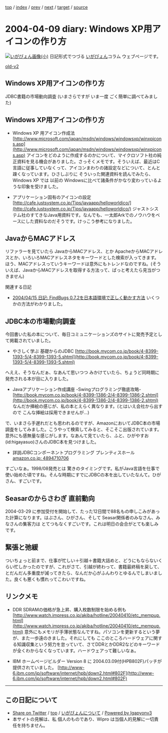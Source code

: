 [top](../index.html) 
 / [index](index.html) 
 / [prev](ig040408.html) 
 / [next](ig040412.html) 
 / [target](https://igapyon.github.io/diary/2004/ig040409.html) 
 / [source](https://github.com/igapyon/diary/blob/master/2004/ig040409.src.md) 

2004-04-09 diary: Windows XP用アイコンの作り方
=====================================================================================================
[![いがぴょん画像(小)](https://igapyon.github.io/diary/images/iga200306s.jpg "いがぴょん")](https://igapyon.github.io/diary/memo/memoigapyon.html) 日記形式でつづる [いがぴょん](https://igapyon.github.io/diary/memo/memoigapyon.html)コラム ウェブページです。

[old-v2](ig040409-orig.html)

## Windows XP用アイコンの作り方

JDBC書籍の市場動向調査 (いまさらですが いま一度 ごく簡単に調べてみました)


## Windows XP用アイコンの作り方

* Windows XP 用アイコン作成法
  [http://www.microsoft.com/japan/msdn/windows/windowsxp/winxpicons.asp](http://www.microsoft.com/japan/msdn/windows/windowsxp/winxpicons.asp)
  アイコンをどのように作成するのかについて、マイクロソフト社の純正資料を見る機会がありました。さっそくメモです。そういえば、最近はC言語に従事していなくって、アイコンまわりの諸設定などについて、とんと疎くなっています。ひさしぶりに
  そういった関連資料を読んでみたら、Windows XP では 以前の Windowsに比べて諸条件がかなり変わっているような印象を受けました。
  
* アプリケーション固有のアイコンの設定
  [http://cafe.justsystem.co.jp/Tips/javaapp/helloworldico/](http://cafe.justsystem.co.jp/Tips/javaapp/helloworldico/)
  ジャストシステム社のすてきなJava用資料です。なんでも、一太郎Arkでのノウハウをベースにした資料なのだそうです。けっこう参考になりました。

## JavaからMACアドレス

リファラーを見ていたら JavaからMACアドレス、とか ApacheからMACアドレスとか、いろいろMACアドレスネタをキーワードとした検索が入ってきます。ほう、MACアドレスっていうキーワードは意外にもトレンドなのですね。(そういえば、JavaからMACアドレスを取得する方法って、ぱっと考えたら見当がつきません)

関連する日記

* [2004/04/15 日記: FindBugs 0.7.2を日本語環境で正しく動かす方法](ig040415.html)
  いくつかの方法がわかりました。

## JDBC本の市場動向調査

今回書いた私の本について、毎日コミュニケーションズのサイトに発売予定として掲載されていました。

* やさしく学ぶ 基礎からのJDBC
  [http://book.mycom.co.jp/book/4-8399-1393-5/4-8399-1393-5.shtml](http://book.mycom.co.jp/book/4-8399-1393-5/4-8399-1393-5.shtml)

へええ、そうなんだぁ、なあんて思いつつ みかけていたら、ちょうど同時期に発売される本が目に入りました。

* Javaアプリケーション作成講座 -Swingプログラミング徹底攻略-
  [http://book.mycom.co.jp/book/4-8399-1386-2/4-8399-1386-2.shtml](http://book.mycom.co.jp/book/4-8399-1386-2/4-8399-1386-2.shtml)
  なんだか挿絵の感じが、私の本とえらく異なります。(とはいえ会社から出すので
  こんな挿絵は採用できませんが…)

で、いまさら手遅れだとも思われるのですが、AmazonにおいてJDBC本の市場調査をしてみました。こうやって検索してみると、そこそこ出版されています。意外にも感無量な感じがします。なあんて見ていたら、ふと、ひがやすお(id:higayasuo)さんのJDBC本を見つけました。

* 詳説JDBCコンポーネントプログラミング
  プレンティスホール
  [amazon.co.jp: 4894710706](http://www.amazon.co.jp/exec/obidos/ASIN/4894710706/igapyondiary-22)

すごいなぁ。1998/08発売とは 驚きのタイミングです。私がJava言語を仕事で使い始めた頃ですね。そんな時期にすでにJDBCの本を出していたなんて。ひがさん、すごいです。

## Seasarのからさわぎ 直前動向

2004-03-29 に参加受付を開始して、たった12日間で88名もの申しこみがあった計算になります。はぶさん、ひがさん、そして
Seasar関係者のみなさん、みなさんの集客力は とてつもなくすごいです。これは明日の会合がとても楽しみです。

## 緊張と弛緩

ついちょっと前まで、仕事が忙しい＋引越＋書籍大詰めと、どうにもならないくらい忙しかったのですが、これがさて、引越が終わって、書籍最終稿を戻して、とだんだん多重度が減ってきたら、なんだか心がふんわりとゆるんでしまいました。良くも悪くも慣れってこわいですね。

## リンクメモ

* DDR SDRAMの価格が急上昇、購入枚数制限を始める例も
  [http://www.watch.impress.co.jp/akiba/hotline/20040410/etc_mempup.html](http://www.watch.impress.co.jp/akiba/hotline/20040410/etc_mempup.html)
  意外にもメモリが手薄状態なんですね。パソコンを更新するという夢が、また一歩遠のきました。それにしても
  ここのところハードウェアに関する知識収集という努力を怠っていて、さてDDRとかDDR2などのキーワードが全くわからなくなっています。ハードウェアって難しいなぁ。
  
* IBM ホームページビルダー Version 8 に 2004.03.09付(HPB802F)パッチが提供されていました。
  [http://www-6.ibm.com/jp/software/internet/hpb/down2.html#802F](http://www-6.ibm.com/jp/software/internet/hpb/down2.html#802F)


----------------------------------------------------------------------------------------------------

## この日記について

* [Share on Twitter](https://twitter.com/intent/tweet?hashtags=igapyon%2Cdiary%2C%E3%81%84%E3%81%8C%E3%81%B4%E3%82%87%E3%82%93&text=Windows+XP%E7%94%A8%E3%82%A2%E3%82%A4%E3%82%B3%E3%83%B3%E3%81%AE%E4%BD%9C%E3%82%8A%E6%96%B9&url=https%3A%2F%2Figapyon.github.io%2Fdiary%2F2004%2Fig040409.html) / [top](../index.html) / [いがぴょんについて](https://igapyon.github.io/diary/memo/memoigapyon.html) / [Powered by Igapyonv3](https://github.com/igapyon/igapyonv3)
* 本サイトの見解は、私 個人のものであり、Wipro は当個人的見解に一切責任を持ちません。 

